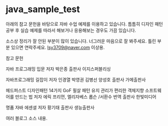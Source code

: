 # java_sample_test

아래의 참고 문헌을 바탕으로 자바 수업 예제를 이용하고 있습니다.
틈틈히 디자인 패턴 공부 후 실습 예제를 따라서 해보거나 응용해보는 경우도 
가끔 있습니다.

소스상 정리가 잘 안된 부분이 많이 있습니다. 너그러운 마음으로 잘 봐주세요.
틀린 부분 있으면 연락주세요.
lsy3709@naver.com 
이상용.

참고 문헌 

자바 프로그래밍 입문 
저자 박은종
출판사 이지스퍼블리싱

자바프로그래밍 길잡이
저자 인경열 박영권 김병선 양성호
출판사 가메출판사

헤드퍼스트 디자인패턴
14가지 GoF 필살 패턴 유지 관리가 편리한 객체지향 소프트웨어를 만드는 법
저자 에릭 프리먼, 엘리자베스 롭슨 /서환수 번역
출판사 한빛미디어

명품 자바 에센셜
저자 황기태
출판사 생능출판사 



여러 블로그 소스 내용.



